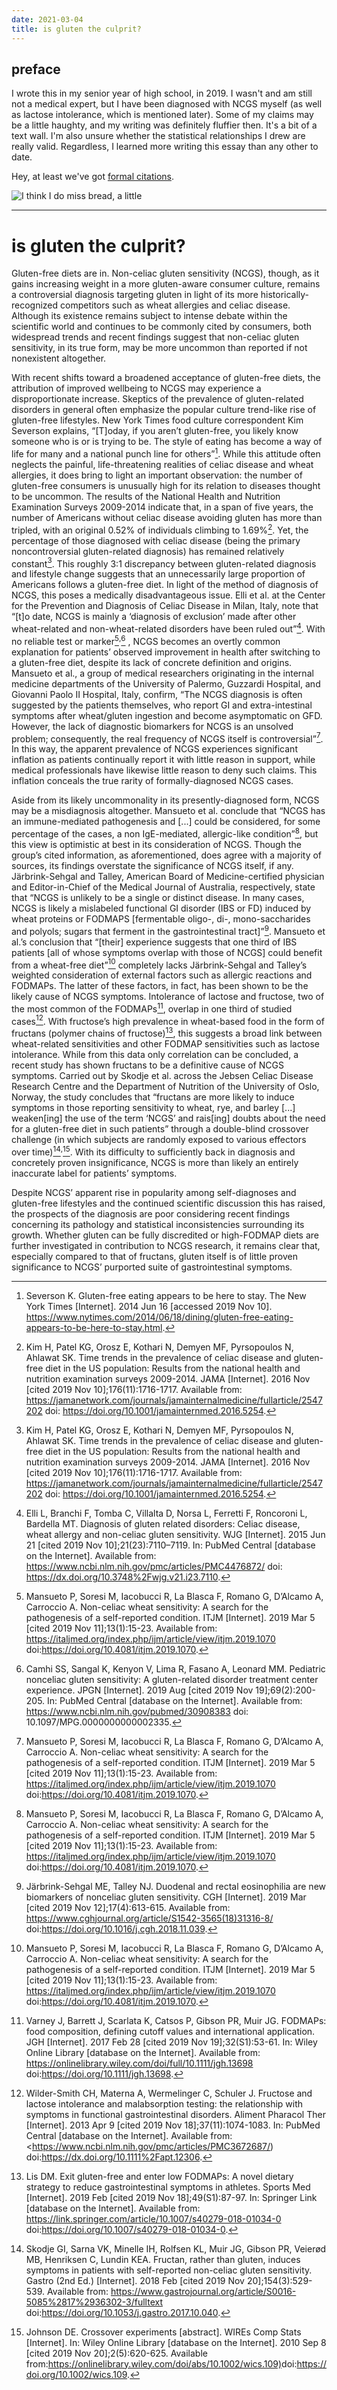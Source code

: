 ```yaml
---
date: 2021-03-04
title: is gluten the culprit?
---
```


## preface

I wrote this in my senior year of high school, in 2019. I wasn't and am still not a medical expert, but I have been diagnosed with NCGS myself (as well as lactose intolerance, which is mentioned later). Some of my claims may be a little haughty, and my writing was definitely fluffier then. It's a bit of a text wall. I'm also unsure whether the statistical relationships I drew are really valid. Regardless, I learned more writing this essay than any other to date. 

Hey, at least we've got [formal citations](https://library.austincc.edu/help/cse/cse-cs.php).

![I think I do miss bread, a little](/assets/bread.jpg)

---

# is gluten the culprit?

Gluten-free diets are in. Non-celiac gluten sensitivity (NCGS), though, as it gains increasing weight in a more gluten-aware consumer culture, remains a controversial diagnosis targeting gluten in light of its more historically-recognized competitors such as wheat allergies and celiac disease. Although its existence remains subject to intense debate within the scientific world and continues to be commonly cited by consumers, both widespread trends and recent findings suggest that non-celiac gluten sensitivity, in its true form, may be more uncommon than reported if not nonexistent altogether.

With recent shifts toward a broadened acceptance of gluten-free diets, the attribution of improved wellbeing to NCGS may experience a disproportionate increase. Skeptics of the prevalence of gluten-related disorders in general often emphasize the popular culture trend-like rise of gluten-free lifestyles. New York Times food culture correspondent Kim Severson explains, “[T]oday, if you aren’t gluten-free, you likely know someone who is or is trying to be. The style of eating has become a way of life for many and a national punch line for others”[^1]. While this attitude often neglects the painful, life-threatening realities of celiac disease and wheat allergies, it does bring to light an important observation: the number of gluten-free consumers is unusually high for its relation to diseases thought to be uncommon. The results of the National Health and Nutrition Examination Surveys 2009-2014 indicate that, in a span of five years, the number of Americans without celiac disease avoiding gluten has more than tripled, with an original 0.52% of individuals climbing to 1.69%[^2]. Yet, the percentage of those diagnosed with celiac disease (being the primary noncontroversial gluten-related diagnosis) has remained relatively constant[^2]. This roughly 3:1 discrepancy between gluten-related diagnosis and lifestyle change suggests that an unnecessarily large proportion of Americans follows a gluten-free diet. In light of the method of diagnosis of NCGS, this poses a medically disadvantageous issue. Elli et al. at the Center for the Prevention and Diagnosis of Celiac Disease in Milan, Italy, note that “[t]o date, NCGS is mainly a ‘diagnosis of exclusion’ made after other wheat-related and non-wheat-related disorders have been ruled out”[^3]. With no reliable test or marker[^4]<sup>,</sup>[^5] , NCGS becomes an overtly common explanation for patients’ observed improvement in health after switching to a gluten-free diet, despite its lack of concrete definition and origins. Mansueto et al., a group of medical researchers originating in the internal medicine departments of the University of Palermo, Guzzardi Hospital, and Giovanni Paolo II Hospital, Italy, confirm, “The NCGS diagnosis is often suggested by the patients themselves, who report GI and extra-intestinal symptoms after wheat/gluten ingestion and become asymptomatic on GFD. However, the lack of diagnostic biomarkers for NCGS is an unsolved problem; consequently, the real frequency of NCGS itself is controversial”[^4]. In this way, the apparent prevalence of NCGS experiences significant inflation as patients continually report it with little reason in support, while medical professionals have likewise little reason to deny such claims. This inflation conceals the true rarity of formally-diagnosed NCGS cases.

Aside from its likely uncommonality in its presently-diagnosed form, NCGS may be a misdiagnosis altogether. Mansueto et al. conclude that “NCGS has an immune-mediated pathogenesis and [...] could be considered, for some percentage of the cases, a non IgE-mediated, allergic-like condition”[^4], but this view is optimistic at best in its consideration of NCGS. Though the group’s cited information, as aforementioned, does agree with a majority of sources, its findings overstate the significance of NCGS itself, if any. Järbrink-Sehgal and Talley, American Board of Medicine-certified physician and Editor-in-Chief of the Medical Journal of Australia, respectively, state that “NCGS is unlikely to be a single or distinct disease. In many cases, NCGS is likely a mislabeled functional GI disorder (IBS or FD) induced by wheat proteins or FODMAPS [fermentable oligo-, di-, mono-saccharides and polyols; sugars that ferment in the gastrointestinal tract]”[^6]. Mansueto et al.’s conclusion that “[their] experience suggests that one third of IBS patients [all of whose symptoms overlap with those of NCGS] could benefit from a wheat-free diet”[^4] completely lacks Järbrink-Sehgal and Talley’s weighted consideration of external factors such as allergic reactions and FODMAPs. The latter of these factors, in fact, has been shown to be the likely cause of NCGS symptoms. Intolerance of lactose and fructose, two of the most common of the FODMAPs[^7], overlap in one third of studied cases[^8]. With fructose’s high prevalence in wheat-based food in the form of fructans (polymer chains of fructose)[^9], this suggests a broad link between wheat-related sensitivities and other FODMAP sensitivities such as lactose intolerance. While from this data only correlation can be concluded, a recent study has shown fructans to be a definitive cause of NCGS symptoms. Carried out by Skodje et al. across the Jebsen Celiac Disease Research Centre and the Department of Nutrition of the University of Oslo, Norway, the study concludes that “fructans are more likely to induce symptoms in those reporting sensitivity to wheat, rye, and barley [...] weaken[ing] the use of the term ‘NCGS’ and rais[ing] doubts about the need for a gluten-free diet in such patients” through a double-blind crossover challenge (in which subjects are randomly exposed to various effectors over time)[^10]<sup>,</sup>[^11]. With its difficulty to sufficiently back in diagnosis and concretely proven insignificance, NCGS is more than likely an entirely inaccurate label for patients’ symptoms.

Despite NCGS’ apparent rise in popularity among self-diagnoses and gluten-free lifestyles and the continued scientific discussion this has raised, the prospects of the diagnosis are poor considering recent findings concerning its pathology and statistical inconsistencies surrounding its growth. Whether gluten can be fully discredited or high-FODMAP diets are further investigated in contribution to NCGS research, it remains clear that, especially compared to that of fructans, gluten itself is of little proven significance to NCGS’ purported suite of gastrointestinal symptoms.

[^1]: Severson K. Gluten-free eating appears to be here to stay. The New York Times [Internet]. 2014 Jun 16 [accessed 2019 Nov 10]. <https://www.nytimes.com/2014/06/18/dining/gluten-free-eating-appears-to-be-here-to-stay.html>.

[^2]: Kim H, Patel KG, Orosz E, Kothari N, Demyen MF, Pyrsopoulos N, Ahlawat SK. Time trends in the prevalence of celiac disease and gluten-free diet in the US population: Results from the national health and nutrition examination surveys 2009-2014. JAMA [Internet]. 2016 Nov [cited 2019 Nov 10];176(11):1716-1717. Available from: <https://jamanetwork.com/journals/jamainternalmedicine/fullarticle/2547202> doi: <https://doi.org/10.1001/jamainternmed.2016.5254>.

[^3]: Elli L, Branchi F, Tomba C, Villalta D, Norsa L, Ferretti F, Roncoroni L, Bardella MT. Diagnosis of gluten related disorders: Celiac disease, wheat allergy and non-celiac gluten sensitivity. WJG [Internet]. 2015 Jun 21 [cited 2019 Nov 10];21(23):7110–7119. In: PubMed Central [database on the Internet]. Available from: <https://www.ncbi.nlm.nih.gov/pmc/articles/PMC4476872/> doi: <https://dx.doi.org/10.3748%2Fwjg.v21.i23.7110>.

[^4]: Mansueto P, Soresi M, Iacobucci R, La Blasca F, Romano G, D’Alcamo A, Carroccio A. Non-celiac wheat sensitivity: A search for the pathogenesis of a self-reported condition. ITJM [Internet]. 2019 Mar 5 [cited 2019 Nov 11];13(1):15-23. Available from: <https://italjmed.org/index.php/ijm/article/view/itjm.2019.1070> doi:https://doi.org/10.4081/itjm.2019.1070.

[^5]: Camhi SS, Sangal K, Kenyon V, Lima R, Fasano A, Leonard MM. Pediatric nonceliac gluten sensitivity: A gluten-related disorder treatment center experience. JPGN [Internet]. 2019 Aug [cited 2019 Nov 19];69(2):200-205. In: PubMed Central [database on the Internet]. Available from: <https://www.ncbi.nlm.nih.gov/pubmed/30908383> doi: 10.1097/MPG.0000000000002335.

[^6]: Järbrink-Sehgal ME, Talley NJ. Duodenal and rectal eosinophilia are new biomarkers of nonceliac gluten sensitivity. CGH [Internet]. 2019 Mar [cited 2019 Nov 12];17(4):613-615. Available from: <https://www.cghjournal.org/article/S1542-3565(18)31316-8/> doi:<https://doi.org/10.1016/j.cgh.2018.11.039>.

[^7]: Varney J, Barrett J, Scarlata K, Catsos P, Gibson PR, Muir JG. FODMAPs: food composition, defining cutoff values and international application. JGH [Internet]. 2017 Feb 28 [cited 2019 Nov 19];32(S1):53-61. In: Wiley Online Library [database on the Internet]. Available from: <https://onlinelibrary.wiley.com/doi/full/10.1111/jgh.13698> doi:<https://doi.org/10.1111/jgh.13698>.

[^8]: Wilder-Smith CH, Materna A, Wermelinger C, Schuler J. Fructose and lactose intolerance and malabsorption testing: the relationship with symptoms in functional gastrointestinal disorders. Aliment Pharacol Ther [Internet]. 2013 Apr 9 [cited 2019 Nov 18];37(11):1074-1083. In: PubMed Central [database on the Internet]. Available from: <https://www.ncbi.nlm.nih.gov/pmc/articles/PMC3672687/) doi:<https://dx.doi.org/10.1111%2Fapt.12306>.

[^9]: Lis DM. Exit gluten-free and enter low FODMAPs: A novel dietary strategy to reduce gastrointestinal symptoms in athletes. Sports Med [Internet]. 2019 Feb [cited 2019 Nov 18];49(S1):87-97. In: Springer Link [database on the Internet]. Available from: <https://link.springer.com/article/10.1007/s40279-018-01034-0> doi:<https://doi.org/10.1007/s40279-018-01034-0>.

[^10]: Skodje GI, Sarna VK, Minelle IH, Rolfsen KL, Muir JG, Gibson PR, Veierød MB, Henriksen C, Lundin KEA. Fructan, rather than gluten, induces symptoms in patients with self-reported non-celiac gluten sensitivity. Gastro (2nd Ed.) [Internet]. 2018 Feb [cited 2019 Nov 20];154(3):529-539. Available from: <https://www.gastrojournal.org/article/S0016-5085%2817%2936302-3/fulltext> doi:<https://doi.org/10.1053/j.gastro.2017.10.040>.

[^11]: Johnson DE. Crossover experiments [abstract]. WIREs Comp Stats [Internet]. In: Wiley Online Library [database on the Internet]. 2010 Sep 8 [cited 2019 Nov 20];2(5):620-625. Available from:<https://onlinelibrary.wiley.com/doi/abs/10.1002/wics.109)>doi:https://doi.org/10.1002/wics.109.
